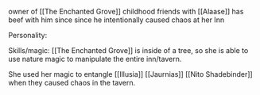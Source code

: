 owner of [[The Enchanted Grove]] childhood friends with [[Alaase]] has beef with him since since he intentionally caused chaos at her Inn 

Personality:

Skills/magic: [[The Enchanted Grove]] is inside of a tree, so she is able to use nature magic to manipulate the entire inn/tavern.

She used her magic to entangle [[Illusia]] [[Jaurnias]] [[Nito Shadebinder]] when they caused chaos in the tavern.

